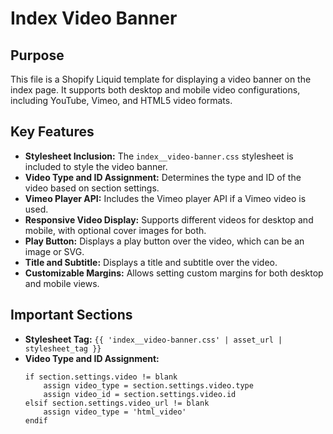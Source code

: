 # Index Video Banner

## Purpose
This file is a Shopify Liquid template for displaying a video banner on the index page. It supports both desktop and mobile video configurations, including YouTube, Vimeo, and HTML5 video formats.

## Key Features
- **Stylesheet Inclusion:** The `index__video-banner.css` stylesheet is included to style the video banner.
- **Video Type and ID Assignment:** Determines the type and ID of the video based on section settings.
- **Vimeo Player API:** Includes the Vimeo player API if a Vimeo video is used.
- **Responsive Video Display:** Supports different videos for desktop and mobile, with optional cover images for both.
- **Play Button:** Displays a play button over the video, which can be an image or SVG.
- **Title and Subtitle:** Displays a title and subtitle over the video.
- **Customizable Margins:** Allows setting custom margins for both desktop and mobile views.

## Important Sections
- **Stylesheet Tag:** `{{ 'index__video-banner.css' | asset_url | stylesheet_tag }}`
- **Video Type and ID Assignment:**
  ```liquid
  if section.settings.video != blank
      assign video_type = section.settings.video.type
      assign video_id = section.settings.video.id
  elsif section.settings.video_url != blank 
      assign video_type = 'html_video'
  endif
